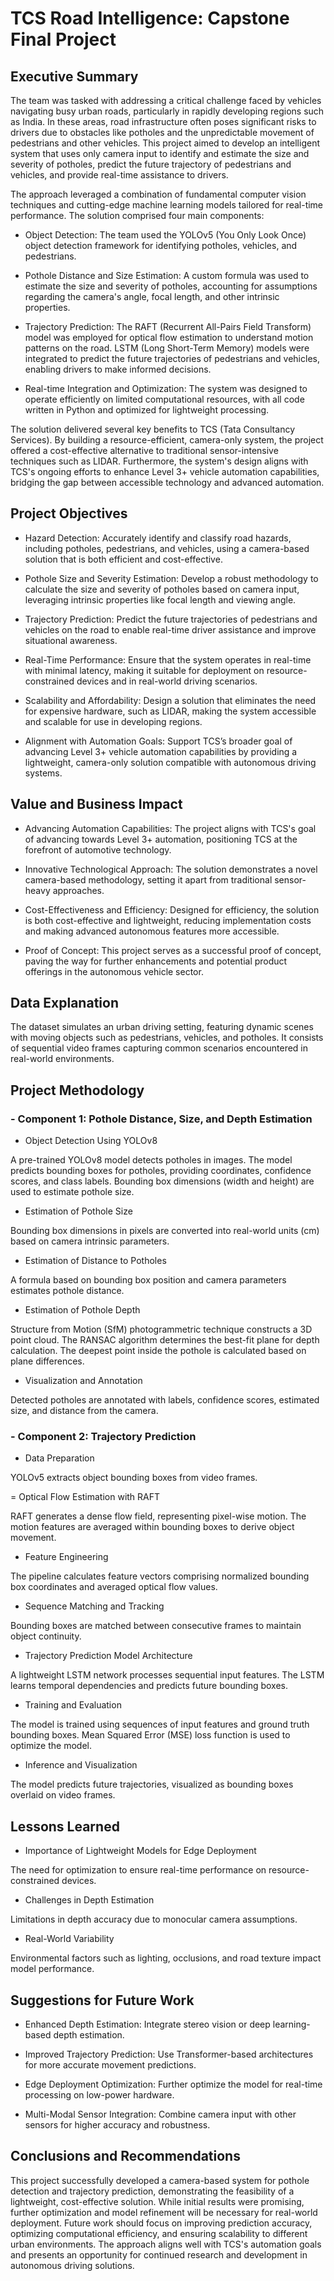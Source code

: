 # TCS Road Intelligence: Capstone Final Project

## Executive Summary

The team was tasked with addressing a critical challenge faced by vehicles navigating busy urban roads, particularly in rapidly developing regions such as India. In these areas, road infrastructure often poses significant risks to drivers due to obstacles like potholes and the unpredictable movement of pedestrians and other vehicles. This project aimed to develop an intelligent system that uses only camera input to identify and estimate the size and severity of potholes, predict the future trajectory of pedestrians and vehicles, and provide real-time assistance to drivers.

The approach leveraged a combination of fundamental computer vision techniques and cutting-edge machine learning models tailored for real-time performance. The solution comprised four main components:

- Object Detection: The team used the YOLOv5 (You Only Look Once) object detection framework for identifying potholes, vehicles, and pedestrians.

- Pothole Distance and Size Estimation: A custom formula was used to estimate the size and severity of potholes, accounting for assumptions regarding the camera's angle, focal length, and other intrinsic properties.

- Trajectory Prediction: The RAFT (Recurrent All-Pairs Field Transform) model was employed for optical flow estimation to understand motion patterns on the road. LSTM (Long Short-Term Memory) models were integrated to predict the future trajectories of pedestrians and vehicles, enabling drivers to make informed decisions.

- Real-time Integration and Optimization: The system was designed to operate efficiently on limited computational resources, with all code written in Python and optimized for lightweight processing.

The solution delivered several key benefits to TCS (Tata Consultancy Services). By building a resource-efficient, camera-only system, the project offered a cost-effective alternative to traditional sensor-intensive techniques such as LIDAR. Furthermore, the system's design aligns with TCS's ongoing efforts to enhance Level 3+ vehicle automation capabilities, bridging the gap between accessible technology and advanced automation.

## Project Objectives

- Hazard Detection: Accurately identify and classify road hazards, including potholes, pedestrians, and vehicles, using a camera-based solution that is both efficient and cost-effective.

- Pothole Size and Severity Estimation: Develop a robust methodology to calculate the size and severity of potholes based on camera input, leveraging intrinsic properties like focal length and viewing angle.
 
- Trajectory Prediction: Predict the future trajectories of pedestrians and vehicles on the road to enable real-time driver assistance and improve situational awareness.

- Real-Time Performance: Ensure that the system operates in real-time with minimal latency, making it suitable for deployment on resource-constrained devices and in real-world driving scenarios.

- Scalability and Affordability: Design a solution that eliminates the need for expensive hardware, such as LIDAR, making the system accessible and scalable for use in developing regions.

- Alignment with Automation Goals: Support TCS’s broader goal of advancing Level 3+ vehicle automation capabilities by providing a lightweight, camera-only solution compatible with autonomous driving systems.

## Value and Business Impact

- Advancing Automation Capabilities: The project aligns with TCS's goal of advancing towards Level 3+ automation, positioning TCS at the forefront of automotive technology.

- Innovative Technological Approach: The solution demonstrates a novel camera-based methodology, setting it apart from traditional sensor-heavy approaches.

- Cost-Effectiveness and Efficiency: Designed for efficiency, the solution is both cost-effective and lightweight, reducing implementation costs and making advanced autonomous features more accessible.

- Proof of Concept: This project serves as a successful proof of concept, paving the way for further enhancements and potential product offerings in the autonomous vehicle sector.

## Data Explanation

The dataset simulates an urban driving setting, featuring dynamic scenes with moving objects such as pedestrians, vehicles, and potholes. It consists of sequential video frames capturing common scenarios encountered in real-world environments.

## Project Methodology

### - Component 1: Pothole Distance, Size, and Depth Estimation

- Object Detection Using YOLOv8

A pre-trained YOLOv8 model detects potholes in images. The model predicts bounding boxes for potholes, providing coordinates, confidence scores, and class labels. Bounding box dimensions (width and height) are used to estimate pothole size.

- Estimation of Pothole Size

Bounding box dimensions in pixels are converted into real-world units (cm) based on camera intrinsic parameters.

- Estimation of Distance to Potholes

A formula based on bounding box position and camera parameters estimates pothole distance.

- Estimation of Pothole Depth

Structure from Motion (SfM) photogrammetric technique constructs a 3D point cloud. The RANSAC algorithm determines the best-fit plane for depth calculation. The deepest point inside the pothole is calculated based on plane differences.

- Visualization and Annotation

Detected potholes are annotated with labels, confidence scores, estimated size, and distance from the camera.

### - Component 2: Trajectory Prediction

- Data Preparation

YOLOv5 extracts object bounding boxes from video frames.

= Optical Flow Estimation with RAFT

RAFT generates a dense flow field, representing pixel-wise motion. The motion features are averaged within bounding boxes to derive object movement.

- Feature Engineering

The pipeline calculates feature vectors comprising normalized bounding box coordinates and averaged optical flow values.

- Sequence Matching and Tracking

Bounding boxes are matched between consecutive frames to maintain object continuity.

- Trajectory Prediction Model Architecture

A lightweight LSTM network processes sequential input features. The LSTM learns temporal dependencies and predicts future bounding boxes.

- Training and Evaluation

The model is trained using sequences of input features and ground truth bounding boxes. Mean Squared Error (MSE) loss function is used to optimize the model.

- Inference and Visualization

The model predicts future trajectories, visualized as bounding boxes overlaid on video frames.

## Lessons Learned

- Importance of Lightweight Models for Edge Deployment

The need for optimization to ensure real-time performance on resource-constrained devices.

- Challenges in Depth Estimation

Limitations in depth accuracy due to monocular camera assumptions.

- Real-World Variability

Environmental factors such as lighting, occlusions, and road texture impact model performance.

## Suggestions for Future Work

- Enhanced Depth Estimation: Integrate stereo vision or deep learning-based depth estimation.

- Improved Trajectory Prediction: Use Transformer-based architectures for more accurate movement predictions.

- Edge Deployment Optimization: Further optimize the model for real-time processing on low-power hardware.

- Multi-Modal Sensor Integration: Combine camera input with other sensors for higher accuracy and robustness.

## Conclusions and Recommendations

This project successfully developed a camera-based system for pothole detection and trajectory prediction, demonstrating the feasibility of a lightweight, cost-effective solution. While initial results were promising, further optimization and model refinement will be necessary for real-world deployment. Future work should focus on improving prediction accuracy, optimizing computational efficiency, and ensuring scalability to different urban environments. The approach aligns well with TCS's automation goals and presents an opportunity for continued research and development in autonomous driving solutions.
